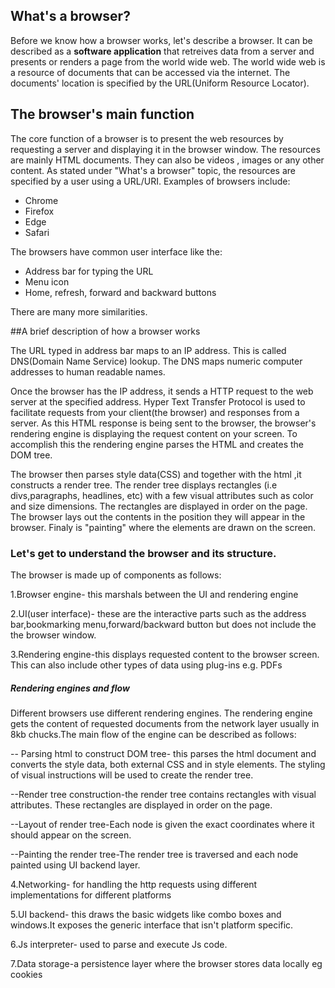 ## What's a browser?

Before we know how a browser works, let's describe a browser. It can be described as a **software application** that retreives data from a server and presents or 
renders a page  from the world wide web. The world wide web is a resource of documents that can be accessed via the internet. The documents' location is specified
by the URL(Uniform Resource Locator).

## The browser's main function
The core function of a browser is to present the web resources by requesting a server and displaying it in the browser window. The resources are mainly HTML documents.
They can also be videos , images or any other content. As stated under "What's a browser" topic, the resources are specified by a user using a URL/URI.
Examples of browsers include:
* Chrome
* Firefox
* Edge
* Safari

The browsers have common user interface like the:
* Address bar for typing the URL
* Menu icon 
* Home, refresh, forward and backward buttons

There are many more similarities.

##A brief description of how a browser works

The URL typed in address bar maps to an IP address. This is called DNS(Domain Name Service) lookup. The DNS maps numeric computer addresses to human readable names.

Once the browser has the IP address, it sends a HTTP request to the web server at the specified address. Hyper Text Transfer Protocol is used to facilitate requests from your client(the browser) and responses from a server. As this HTML response is being sent to the browser, the browser's rendering engine is displaying the request content on your screen. To accomplish this the rendering engine parses the HTML and creates the DOM tree.

The browser then parses style data(CSS) and together with the html ,it constructs a render tree. The render tree displays rectangles (i.e divs,paragraphs, headlines, etc) with a few visual attributes such as color and size dimensions. The rectangles are displayed in order on the page. The browser lays out the contents in the position they will appear in the browser. Finaly is "painting" where the elements are drawn on the screen.

### Let's get to understand the browser and its structure.
The browser is made up of components as follows:

1.Browser engine- this marshals between the UI and rendering engine

2.UI(user interface)- these are the interactive parts such as the address bar,bookmarking menu,forward/backward button but does not include the the browser window.

3.Rendering engine-this displays requested content to the browser screen. This can also include other types of data using plug-ins e.g. PDFs

##### Rendering engines and flow

Different browsers use different rendering engines. The rendering engine gets the content of requested documents from the network layer usually in 8kb chucks.The main flow of the engine can be described as follows:

-- Parsing html to construct DOM tree- this parses the html document and converts the style data, both external CSS and in style elements. The styling of visual instructions will be used to create the render tree.

--Render tree construction-the render tree contains rectangles with visual attributes. These rectangles are displayed in order on the page.

--Layout of render tree-Each node is given the exact coordinates where it should appear on the screen.

--Painting the render tree-The render tree is traversed and each node painted using UI backend layer.

4.Networking- for handling the http requests using different implementations for different platforms

5.UI backend- this draws the basic widgets like combo boxes and windows.It exposes the generic interface that isn't platform specific.

6.Js interpreter- used to parse and execute Js code.

7.Data storage-a persistence layer where the browser stores data locally eg cookies

